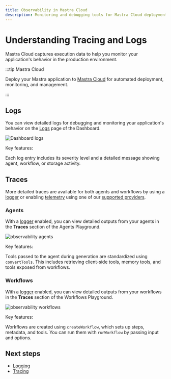 ```yaml
---
title: Observability in Mastra Cloud
description: Monitoring and debugging tools for Mastra Cloud deployments
---
```


# Understanding Tracing and Logs

Mastra Cloud captures execution data to help you monitor your application's behavior in the production environment.

:::tip Mastra Cloud

Deploy your Mastra application to [Mastra Cloud](https://mastra.ai/cloud) for automated deployment, monitoring, and management.

:::

## Logs

You can view detailed logs for debugging and monitoring your application's behavior on the [Logs](/docs/mastra-cloud/dashboard#logs) page of the Dashboard.

![Dashboard logs](/img/mastra-cloud/mastra-cloud-dashboard-logs.jpg)

Key features:

Each log entry includes its severity level and a detailed message showing agent, workflow, or storage activity.

## Traces

More detailed traces are available for both agents and workflows by using a [logger](/docs/observability/logging) or enabling [telemetry](/docs/observability/tracing) using one of our [supported providers](/reference/observability/providers).

### Agents

With a [logger](/docs/observability/logging) enabled, you can view detailed outputs from your agents in the **Traces** section of the Agents Playground.

![observability agents](/img/mastra-cloud/mastra-cloud-observability-agents.jpg)

Key features:

Tools passed to the agent during generation are standardized using `convertTools`. This includes retrieving client-side tools, memory tools, and tools exposed from workflows.

### Workflows

With a [logger](/docs/observability/logging) enabled, you can view detailed outputs from your workflows in the **Traces** section of the Workflows Playground.

![observability workflows](/img/mastra-cloud/mastra-cloud-observability-workflows.jpg)

Key features:

Workflows are created using `createWorkflow`, which sets up steps, metadata, and tools. You can run them with `runWorkflow` by passing input and options.

## Next steps

- [Logging](/docs/observability/logging)
- [Tracing](/docs/observability/tracing)
